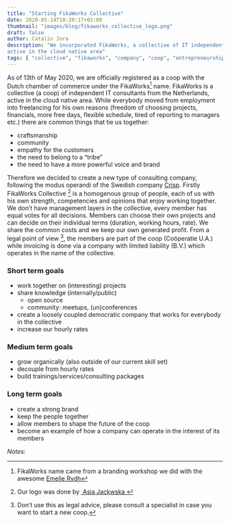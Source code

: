 ```yaml
---
title: "Starting FikaWorks Collective"
date: 2020-05-14T10:20:17+02:00
thumbnail: "images/blog/fikaworks_collective_logo.png"
draft: false
author: Catalin Jora
description: "We incorporated FikaWorks, a collective of IT independent consultants
active in the cloud native area"
tags: [ "collective", "fikaworks", "company", "coop", "entrepreneurship"]
---
```


As of 13th of May 2020, we are officially registered as a coop with the Dutch chamber of commerce under the FikaWorks[^1] name. FikaWorks is a collective (a coop) of independent IT consultants from the Netherlands, active in the cloud native area. While everybody moved from employment into freelancing for his own reasons (freedom of choosing projects, financials, more free days, flexible schedule, tired of reporting to managers etc.) there are common things that tie us together:

- craftsmanship
- community
- empathy for the customers
- the need to belong to a “tribe”
- the need to have a more powerful voice and brand

Therefore we decided to create a new type of consulting company, following the modus operandi of the Swedish company [Crisp](https://dna.crisp.se/docs/index.html). Firstly FikaWorks Collective [^2] is a homogenous group of people, each of us with his own strength, competencies and opinions that enjoy working together. We don’t have management layers in the collective, every member has equal votes for all decisions. Members can choose their own projects and can decide on their individual terms (duration, working hours, rate). We share the common costs and we keep our own generated profit.  From a legal point of view [^3], the members are part of the coop (Coöperatie U.A.) while invoicing is done via a company with limited liability (B.V.) which operates in the name of the collective.

### Short term goals
- work together on (interesting) projects
- share knowledge (internally/public)
	- open source
	- community: meetups, (un)conferences
- create a loosely coupled democratic company that works for everybody in the collective
- increase our hourly rates

### Medium term goals
- grow organically (also outside of our current skill set)
- decouple from hourly rates
- build trainings/services/consulting packages

### Long term goals
- create a strong brand
- keep the people together
- allow members to shape the future of the coop
- become an example of how a company can operate in the interest of its members

	 

_Notes:_
[^1]:	FikaWorks name came from a branding workshop we did with the awesome [Emelie Rydh](https://www.linkedin.com/in/emelie-rydh-6742b097/ "visual designer")

[^2]:	Our logo was done by [ Asia Jackwska ](https://www.linkedin.com/in/asia-jackowska-39b827117/)

[^3]:	Don’t use this as legal advice, please consult a specialist in case you want to start a new coop.
